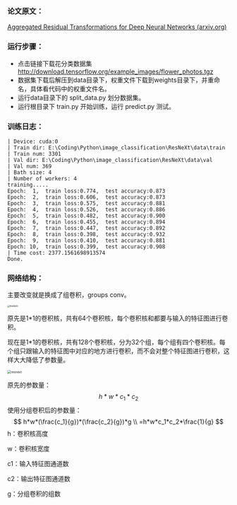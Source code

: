 ### **论文原文**：

[ Aggregated Residual Transformations for Deep Neural Networks (arxiv.org)](https://arxiv.org/abs/1611.05431)



### 运行步骤：

+ 点击链接下载花分类数据集 http://download.tensorflow.org/example_images/flower_photos.tgz
+ 数据集下载后解压到data目录下，权重文件下载到weights目录下，并重命名，具体看代码中的权重文件名。
+ 运行data目录下的 split_data.py 划分数据集。
+ 运行根目录下 train.py 开始训练，运行 predict.py 测试。



### 训练日志：

```
| Device: cuda:0
| Train dir: E:\Coding\Python\image_classification\ResNeXt\data\train
| Train num: 3301
| Val dir: E:\Coding\Python\image_classification\ResNeXt\data\val
| Val num: 369
| Bath size: 4
| Number of workers: 4
training.....
Epoch:  1,  train loss:0.774,  test accuracy:0.873
Epoch:  2,  train loss:0.606,  test accuracy:0.873
Epoch:  3,  train loss:0.575,  test accuracy:0.881
Epoch:  4,  train loss:0.526,  test accuracy:0.886
Epoch:  5,  train loss:0.482,  test accuracy:0.900
Epoch:  6,  train loss:0.455,  test accuracy:0.894
Epoch:  7,  train loss:0.447,  test accuracy:0.892
Epoch:  8,  train loss:0.398,  test accuracy:0.932
Epoch:  9,  train loss:0.410,  test accuracy:0.881
Epoch: 10,  train loss:0.399,  test accuracy:0.908
| Time cost: 2377.1561698913574
Done.
```



### 网络结构：

主要改变就是换成了组卷积，groups conv。

<img src="https://images.cnblogs.com/cnblogs_com/blogs/471668/galleries/1907323/o_220401045418_ResNeXt.png" alt="ResNeXt" style="zoom: 33%;" />

原先是1*1的卷积核，共有64个卷积核，每个卷积核和都要与输入的特征图进行卷积。

现在是1*1的卷积核，共有128个卷积核，分为32个组，每个组有四个卷积核。每个组只跟输入的特征图中对应的地方进行卷积，而不会对整个特征图进行卷积，这样大大降低了参数量。



<img src="https://images.cnblogs.com/cnblogs_com/blogs/471668/galleries/1907323/o_220401045426_groups_conv.png" alt="resnext" style="zoom: 50%;" />



原先的参数量：
$$
h*w*c_1*c_2
$$
使用分组卷积后的参数量：
$$
h*w*(\frac{c_1}{g})*(\frac{c_2}{g})*g \\
=h*w*c_1*c_2*\frac{1}{g}
$$
h：卷积核高度

w：卷积核宽度

c1：输入特征图通道数

c2：输出特征图通道数

g：分组卷积的组数
